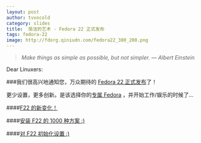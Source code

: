 ```yaml
---
layout: post
author: tvvocold
category: slides 
title:  简洁的艺术 - Fedora 22 正式发布              
tags: fedora-22              
image: http://fdorg.qiniudn.com/fedora22_380_200.png
---
```


>*Make things as simple as possible, but not simpler.  —
Albert Einstein*


Dear Linuxers:

###我们很高兴地通知您，万众期待的 [Fedora 22 正式发布](http://fedoramagazine.org/fedora-22-released/)了！

更少设置，更多创新。是该选择你的[专属 Fedora](https://spins.fedoraproject.org/) ，并开始工作/娱乐的时候了...


####[F22 的新变化！](http://hack.fdzh.org/item?id=502)


####[安装 F22 的 1000 种方案 :)](http://hack.fdzh.org/item?id=504) 

####[对 F22 初始化设置 :)](http://hack.fdzh.org/item?id=589) 
